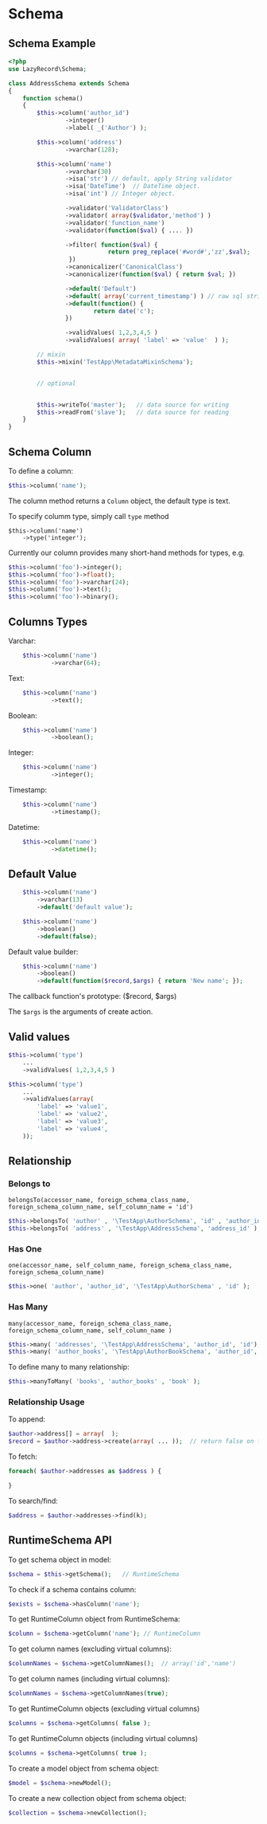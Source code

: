 Schema
======

Schema Example
--------------

```php
<?php
use LazyRecord\Schema;

class AddressSchema extends Schema
{
    function schema()
    {
        $this->column('author_id')
                ->integer()
                ->label( _('Author') );

        $this->column('address')
                ->varchar(128);

        $this->column('name')
                ->varchar(30)
                ->isa('str') // default, apply String validator
                ->isa('DateTime')  // DateTime object.
                ->isa('int') // Integer object.

                ->validator('ValidatorClass')
                ->validator( array($validator,'method') )
                ->validator('function_name')
                ->validator(function($val) { .... })

                ->filter( function($val) {  
                            return preg_replace('#word#','zz',$val);  
                 })
                ->canonicalizer('CanonicalClass')
                ->canonicalizer(function($val) { return $val; })

                ->default('Default')
                ->default( array('current_timestamp') ) // raw sql string
                ->default(function() { 
                        return date('c');
                })

                ->validValues( 1,2,3,4,5 )
                ->validValues( array( 'label' => 'value'  ) );

        // mixin
        $this->mixin('TestApp\MetadataMixinSchema');


        // optional


        $this->writeTo('master');   // data source for writing
        $this->readFrom('slave');   // data source for reading
    }
}
```

Schema Column
-------------

To define a column:

```php
$this->column('name');
```

The column method returns a `Column` object, the default 
type is text.

To specify columm type, simply call `type` method

```
$this->column('name')
    ->type('integer');
```

Currently our column provides many short-hand methods for types, 
e.g.

```php
$this->column('foo')->integer();
$this->column('foo')->float();
$this->column('foo')->varchar(24);
$this->column('foo')->text();
$this->column('foo')->binary();
```


Columns Types
-------------

Varchar:

```php
    $this->column('name')
            ->varchar(64);
```

Text:

```php
    $this->column('name')
            ->text();
```

Boolean:

```php
    $this->column('name')
            ->boolean();
```

Integer:

```php
    $this->column('name')
            ->integer();
```

Timestamp:

```php
    $this->column('name')
            ->timestamp();
```

Datetime:

```php
    $this->column('name')
            ->datetime();
```

Default Value
-------------

```php
    $this->column('name')
        ->varchar(13)
        ->default('default value');

    $this->column('name')
        ->boolean()
        ->default(false);
```

Default value builder:

```php
    $this->column('name')
        ->boolean()
        ->default(function($record,$args) { return 'New name'; });
```

The callback function's prototype: ($record, $args)

The `$args` is the arguments of create action.

Valid values
------------

```php
$this->column('type')
    ...
    ->validValues( 1,2,3,4,5 )

$this->column('type')
    ...
    ->validValues(array(
        'label' => 'value1',
        'label' => 'value2',
        'label' => 'value3',
        'label' => 'value4',
    ));
```

Relationship
------------

### Belongs to

`belongsTo(accessor_name, foreign_schema_class_name, foreign_schema_column_name, self_column_name = 'id')`

```php
$this->belongsTo( 'author' , '\TestApp\AuthorSchema', 'id' , 'author_id' );
$this->belongsTo( 'address' , '\TestApp\AddressSchema', 'address_id' );
```

### Has One

`one(accessor_name, self_column_name, foreign_schema_class_name, foreign_schema_column_name)`

```php
$this->one( 'author', 'author_id', '\TestApp\AuthorSchema' , 'id' );
```

### Has Many

`many(accessor_name, foreign_schema_class_name, foreign_schema_column_name, self_column_name )`

```php
$this->many( 'addresses', '\TestApp\AddressSchema', 'author_id', 'id');
$this->many( 'author_books', '\TestApp\AuthorBookSchema', 'author_id', 'id');
```

To define many to many relationship:

```php
$this->manyToMany( 'books', 'author_books' , 'book' );
```

### Relationship Usage

To append:

```php
$author->address[] = array(  );
$record = $author->address->create(array( ... ));  // return false on failure.
```

To fetch:

```php
foreach( $author->addresses as $address ) {

}
```

To search/find:

```php
$address = $author->addresses->find(k);
```

## RuntimeSchema API

To get schema object in model:

```php
$schema = $this->getSchema();   // RuntimeSchema
```

To check if a schema contains column:

```php
$exists = $schema->hasColumn('name');
```

To get RuntimeColumn object from RuntimeSchema:

```php
$column = $schema->getColumn('name'); // RuntimeColumn
```

To get column names (excluding virtual columns):

```php
$columnNames = $schema->getColumnNames();  // array('id','name')
```

To get column names (including virtual columns):

```php
$columnNames = $schema->getColumnNames(true);
```

To get RuntimeColumn objects (excluding virtual columns)

```php
$columns = $schema->getColumns( false );
```

To get RuntimeColumn objects (including virtual columns)

```php
$columns = $schema->getColumns( true );
```

To create a model object from schema object:

```php
$model = $schema->newModel();
```

To create a new collection object from schema object:

```php
$collection = $schema->newCollection();
```





